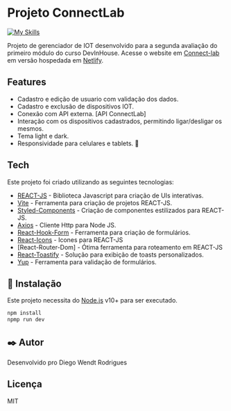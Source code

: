 # Projeto ConnectLab

[![My Skills](https://skills.thijs.gg/icons?i=js,html,css,react,figma)](https://skills.thijs.gg)

Projeto de gerenciador de IOT desenvolvido para a segunda avaliação do primeiro módulo do curso DevInHouse. Acesse o website em [Connect-lab] em versão hospedada em [Netlify].

## Features

- Cadastro e edição de usuario com validação dos dados.
- Cadastro e exclusão de dispositivos IOT.
- Conexão com API externa. [API ConnectLab]
- Interação com os dispositivos cadastrados, permitindo ligar/desligar os mesmos.
- Tema light e dark.
- Responsividade para celulares e tablets. 📱

## Tech

Este projeto foi criado utilizando as seguintes tecnologias:

- [REACT-JS] - Biblioteca Javascript para criação de UIs interativas.
- [Vite] - Ferramenta para criação de projetos REACT-JS.
- [Styled-Components] - Criação de componentes estilizados para REACT-JS.
- [Axios] - Cliente Http para Node JS.
- [React-Hook-Form] - Ferramenta para criação de formulários.
- [React-Icons] - Icones para REACT-JS
- [React-Router-Dom] - Ótima ferramenta para roteamento em REACT-JS
- [React-Toastify] - Solução para exibição de toasts personalizados.
- [Yup] - Ferramenta para validação de formulários.

## 🔧 Instalação

Este projeto necessita do [Node.js](https://nodejs.org/) v10+ para ser executado.

```sh
npm install
npmp run dev
```

## ✒️ Autor

Desenvolvido pro Diego Wendt Rodrigues

## Licença

MIT

[react-js]: https://reactjs.org
[vite]: https://vitejs.dev
[styled-components]: https://styled-components.com
[axios]: https://axios-http.com/ptbr/docs/intro
[react-hook-form]: https://react-hook-form.com
[react-icons]: https://react-icons.github.io/react-icons/
[react-router dom]: https://v5.reactrouter.com
[react-toastify]: https://fkhadra.github.io/react-toastify/introduction
[yup]: https://www.npmjs.com/package/yup
[connect-lab]: https://connect-lab-devinhouse.netlify.app
[netlify]: https://www.netlify.com
[api-connectlab]: https://github.com/DEVin-Intelbras/connect-lab-server-node
